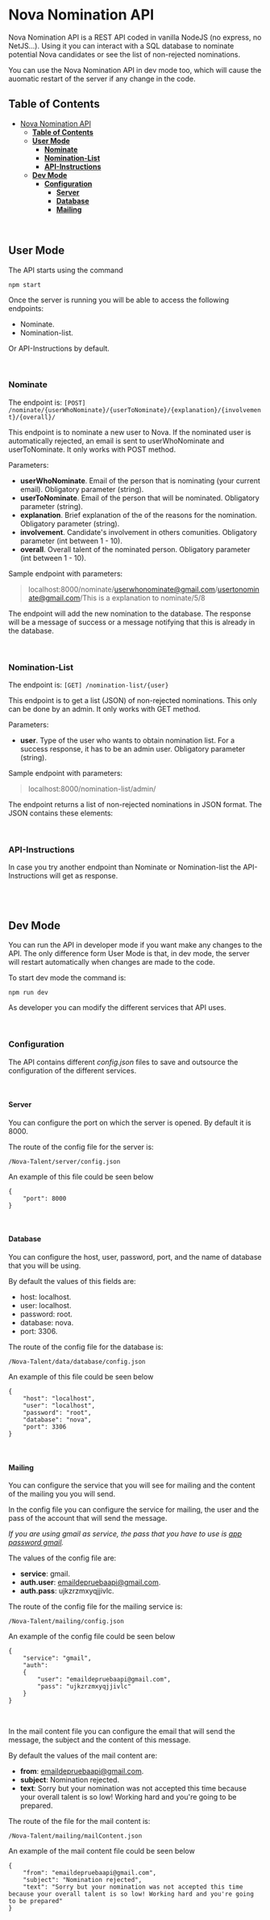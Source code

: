 # Nova Nomination API 

Nova Nomination API is a REST API coded in vanilla NodeJS (no express, no NetJS...). Using it you can interact with a SQL database to nominate potential Nova candidates or see the list of non-rejected nominations. 

You can use the Nova Nomination API in dev mode too, which will cause the auomatic restart of the server if any change in the code.

## **Table of Contents**
- [Nova Nomination API](#nova-nomination-api)
  - [**Table of Contents**](#table-of-contents)
  - [**User Mode**](#user-mode)
    - [**Nominate**](#nominate)
    - [**Nomination-List**](#nomination-list)
    - [**API-Instructions**](#api-instructions)
  - [**Dev Mode**](#dev-mode)
    - [**Configuration**](#configuration)
      - [**Server**](#server)
      - [**Database**](#database)
      - [**Mailing**](#mailing)

<br>

## **User Mode** 

The API starts using the command

`npm start`

Once the server is running you will be able to access the following endpoints:
* Nominate.
* Nomination-list.

Or API-Instructions by default. 

<br />

### **Nominate**

The endpoint is: 
`[POST] /nominate/{userWhoNominate}/{userToNominate}/{explanation}/{involvement}/{overall}/`

This endpoint is to nominate a new user to Nova. If the nominated user is automatically rejected, an email is sent to userWhoNominate and userToNominate. It only works with POST method.

Parameters: 
* **userWhoNominate**. Email of the person that is nominating (your current email). Obligatory parameter (string). 
* **userToNominate**. Email of the person that will be nominated. Obligatory parameter (string). 
* **explanation**. Brief explanation of the of the reasons for the nomination. Obligatory parameter (string). 
* **involvement**. Candidate's involvement in others comunities. Obligatory parameter (int between 1 - 10). 
* **overall**. Overall talent of the nominated person. Obligatory parameter (int between 1 - 10). 

Sample endpoint with parameters:
> localhost:8000/nominate/userwhonominate@gmail.com/usertonominate@gmail.com/This is a explanation to nominate/5/8

The endpoint will add the new nomination to the database. The response will be a message of success or a message notifying that this is already in the database.

<br />

### **Nomination-List**

The endpoint is:
`[GET] /nomination-list/{user}`

This endpoint is to get a list (JSON) of non-rejected nominations. This only can be done by an admin. It only works with GET method.

Parameters: 
* **user**. Type of the user who wants to obtain nomination list. For a success response, it has to be an admin user. Obligatory parameter (string). 

Sample endpoint with parameters:
> localhost:8000/nomination-list/admin/

The endpoint returns a list of non-rejected nominations in JSON format. The JSON contains these elements:



<br />

### **API-Instructions**
In case you try another endpoint than Nominate or Nomination-list the API-Instructions will get as response.

<br />
<br >

## **Dev Mode**
You can run the API in developer mode if you want make any changes to the API. The only difference form User Mode is that, in dev mode, the server will restart automatically when changes are made to the code. 

To start dev mode the command is: 

`npm run dev`

As developer you can modify the different services that API uses.

<br>

### **Configuration**
The API contains different *config.json* files to save and outsource the configuration of the different services.

<br>

#### **Server**
You can configure the port on which the server is opened. By default it is 8000.

The route of the config file for the server is:

`/Nova-Talent/server/config.json` 

An example of this file could be seen below
```
{
    "port": 8000
}
```
<br>

#### **Database**
You can configure the host, user, password, port, and the name of database that you will be using. 

By default the values of this fields are:
* host: localhost. 
* user: localhost. 
* password: root.
* database: nova.
* port: 3306.

The route of the config file for the database is:

`/Nova-Talent/data/database/config.json` 

An example of this file could be seen below
```
{
    "host": "localhost",
    "user": "localhost",
    "password": "root",
    "database": "nova",
    "port": 3306
}
```
<br>

#### **Mailing**
You can configure the service that you will see for mailing and the content of the mailing you you will send. 

In the config file you can configure the service for mailing, the user and the pass of the account that will send the message. 

*If you are using gmail as service, the pass that you have to use is [app password gmail](https://support.google.com/accounts/answer/185833?hl=es).*

The values of the config file are:
* **service**: gmail. 
* **auth.user**: emaildepruebaapi@gmail.com. 
* **auth.pass**: ujkzrzmxyqjjivlc.

The route of the config file for the mailing service is:

`/Nova-Talent/mailing/config.json` 

An example of the config file could be seen below
```
{
    "service": "gmail",
    "auth":
    {
        "user": "emaildepruebaapi@gmail.com",
        "pass": "ujkzrzmxyqjjivlc"
    }
}
```
<br>

In the mail content file you can configure the email that will send the message, the subject and the content of this message.

By default the values of the mail content are:
* **from**: emaildepruebaapi@gmail.com. 
* **subject**: Nomination rejected. 
* **text**: Sorry but your nomination was not accepted this time because your overall talent is so low! Working hard and you're going to be prepared.

The route of the file for the mail content is:

`/Nova-Talent/mailing/mailContent.json` 

An example of the mail content file could be seen below
```
{
    "from": "emaildepruebaapi@gmail.com",
    "subject": "Nomination rejected",
    "text": "Sorry but your nomination was not accepted this time because your overall talent is so low! Working hard and you're going to be prepared"
}
```